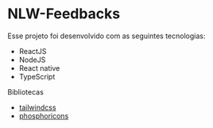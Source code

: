 # NLW-Feedbacks

 Esse projeto foi desenvolvido com as seguintes tecnologias:
- ReactJS
- NodeJS
- React native
- TypeScript

Bibliotecas
- [tailwindcss](https://tailwindcss.com/)
- [phosphoricons](https://phosphoricons.com/)
